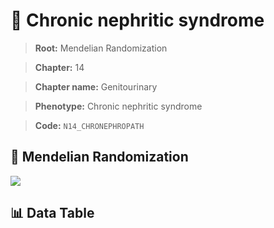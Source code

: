 # 🧪 Chronic nephritic syndrome

> **Root:** Mendelian Randomization

> **Chapter:** 14  

> **Chapter name:** Genitourinary

> **Phenotype:** Chronic nephritic syndrome  

> **Code:** `N14_CHRONEPHROPATH`

## 🧬 Mendelian Randomization  

<img src="/MR/Figures/Forward/N14_CHRONEPHROPATH.png"/>

## 📊 Data Table

<CsvTableMRF src="/MR/Data/Forward/N14_CHRONEPHROPATH.csv"/>
